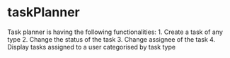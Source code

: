 # taskPlanner
Task planner is having the following functionalities: 1. Create a task of any type 2. Change the status of the task 3. Change assignee of the task 4. Display tasks assigned to a user categorised by task type
